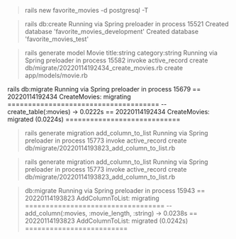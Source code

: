 > rails new favorite_movies -d postgresql -T

>rails db:create
    Running via Spring preloader in process 15521
    Created database 'favorite_movies_development'
    Created database 'favorite_movies_test'


>rails generate model Movie title:string category:string
    Running via Spring preloader in process 15582
      invoke  active_record
      create    db/migrate/20220114192434_create_movies.rb
      create    app/models/movie.rb

rails db:migrate
    Running via Spring preloader in process 15679
    == 20220114192434 CreateMovies: migrating =====================================
    -- create_table(:movies)
   -> 0.0222s
    == 20220114192434 CreateMovies: migrated (0.0224s) ============================ 

> rails generate migration add_column_to_list
Running via Spring preloader in process 15773
      invoke  active_record
      create    db/migrate/20220114193823_add_column_to_list.rb



>rails generate migration add_column_to_list
    Running via Spring preloader in process 15773
      invoke  active_record
      create    db/migrate/20220114193823_add_column_to_list.rb


> db:migrate
    Running via Spring preloader in process 15943
    == 20220114193823 AddColumnToList: migrating ==================================
    -- add_column(:movies, :movie_length, :string)
    -> 0.0238s
    == 20220114193823 AddColumnToList: migrated (0.0242s) =========================

